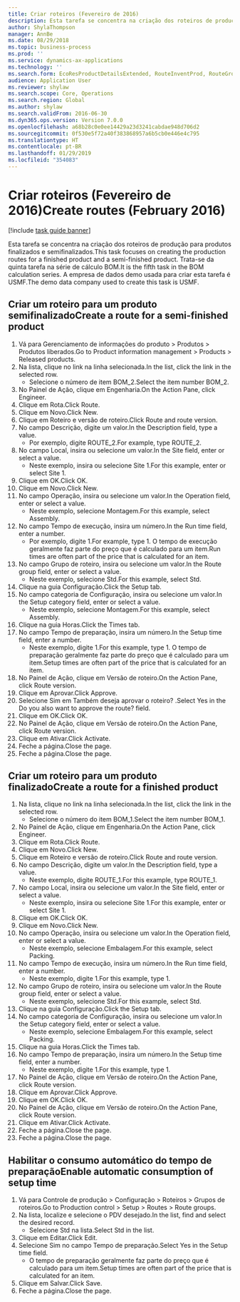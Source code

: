```yaml
---
title: Criar roteiros (Fevereiro de 2016)
description: Esta tarefa se concentra na criação dos roteiros de produção para produtos finalizados e semifinalizados.
author: ShylaThompson
manager: AnnBe
ms.date: 08/29/2018
ms.topic: business-process
ms.prod: ''
ms.service: dynamics-ax-applications
ms.technology: ''
ms.search.form: EcoResProductDetailsExtended, RouteInventProd, RouteGroup
audience: Application User
ms.reviewer: shylaw
ms.search.scope: Core, Operations
ms.search.region: Global
ms.author: shylaw
ms.search.validFrom: 2016-06-30
ms.dyn365.ops.version: Version 7.0.0
ms.openlocfilehash: a68b28c0e0ee14429a23d3241cabdae948d706d2
ms.sourcegitcommit: 0f530e5f72a40f383868957a6b5cb0e446e4c795
ms.translationtype: HT
ms.contentlocale: pt-BR
ms.lasthandoff: 01/29/2019
ms.locfileid: "354083"
---
```

# <a name="create-routes-february-2016"></a><span data-ttu-id="065e8-103">Criar roteiros (Fevereiro de 2016)</span><span class="sxs-lookup"><span data-stu-id="065e8-103">Create routes (February 2016)</span></span>

[!include [task guide banner](../../includes/task-guide-banner.md)]

<span data-ttu-id="065e8-104">Esta tarefa se concentra na criação dos roteiros de produção para produtos finalizados e semifinalizados.</span><span class="sxs-lookup"><span data-stu-id="065e8-104">This task focuses on creating the production routes for a finished product and a semi-finished product.</span></span> <span data-ttu-id="065e8-105">Trata-se da quinta tarefa na série de cálculo BOM.</span><span class="sxs-lookup"><span data-stu-id="065e8-105">It is the fifth task in the BOM calculation series.</span></span> <span data-ttu-id="065e8-106">A empresa de dados demo usada para criar esta tarefa é USMF.</span><span class="sxs-lookup"><span data-stu-id="065e8-106">The demo data company used to create this task is USMF.</span></span>


## <a name="create-a-route-for-a-semi-finished-product"></a><span data-ttu-id="065e8-107">Criar um roteiro para um produto semifinalizado</span><span class="sxs-lookup"><span data-stu-id="065e8-107">Create a route for a semi-finished product</span></span>
1. <span data-ttu-id="065e8-108">Vá para Gerenciamento de informações do produto > Produtos > Produtos liberados.</span><span class="sxs-lookup"><span data-stu-id="065e8-108">Go to Product information management > Products > Released products.</span></span>
2. <span data-ttu-id="065e8-109">Na lista, clique no link na linha selecionada.</span><span class="sxs-lookup"><span data-stu-id="065e8-109">In the list, click the link in the selected row.</span></span>
    * <span data-ttu-id="065e8-110">Selecione o número de item BOM_2.</span><span class="sxs-lookup"><span data-stu-id="065e8-110">Select the item number BOM_2.</span></span>  
3. <span data-ttu-id="065e8-111">No Painel de Ação, clique em Engenharia.</span><span class="sxs-lookup"><span data-stu-id="065e8-111">On the Action Pane, click Engineer.</span></span>
4. <span data-ttu-id="065e8-112">Clique em Rota.</span><span class="sxs-lookup"><span data-stu-id="065e8-112">Click Route.</span></span>
5. <span data-ttu-id="065e8-113">Clique em Novo.</span><span class="sxs-lookup"><span data-stu-id="065e8-113">Click New.</span></span>
6. <span data-ttu-id="065e8-114">Clique em Roteiro e versão de roteiro.</span><span class="sxs-lookup"><span data-stu-id="065e8-114">Click Route and route version.</span></span>
7. <span data-ttu-id="065e8-115">No campo Descrição, digite um valor.</span><span class="sxs-lookup"><span data-stu-id="065e8-115">In the Description field, type a value.</span></span>
    * <span data-ttu-id="065e8-116">Por exemplo, digite ROUTE_2.</span><span class="sxs-lookup"><span data-stu-id="065e8-116">For example, type ROUTE_2.</span></span>  
8. <span data-ttu-id="065e8-117">No campo Local, insira ou selecione um valor.</span><span class="sxs-lookup"><span data-stu-id="065e8-117">In the Site field, enter or select a value.</span></span>
    * <span data-ttu-id="065e8-118">Neste exemplo, insira ou selecione Site 1.</span><span class="sxs-lookup"><span data-stu-id="065e8-118">For this example, enter or select Site 1.</span></span>  
9. <span data-ttu-id="065e8-119">Clique em OK.</span><span class="sxs-lookup"><span data-stu-id="065e8-119">Click OK.</span></span>
10. <span data-ttu-id="065e8-120">Clique em Novo.</span><span class="sxs-lookup"><span data-stu-id="065e8-120">Click New.</span></span>
11. <span data-ttu-id="065e8-121">No campo Operação, insira ou selecione um valor.</span><span class="sxs-lookup"><span data-stu-id="065e8-121">In the Operation field, enter or select a value.</span></span>
    * <span data-ttu-id="065e8-122">Neste exemplo, selecione Montagem.</span><span class="sxs-lookup"><span data-stu-id="065e8-122">For this example, select Assembly.</span></span>  
12. <span data-ttu-id="065e8-123">No campo Tempo de execução, insira um número.</span><span class="sxs-lookup"><span data-stu-id="065e8-123">In the Run time field, enter a number.</span></span>
    * <span data-ttu-id="065e8-124">Por exemplo, digite 1.</span><span class="sxs-lookup"><span data-stu-id="065e8-124">For example, type 1.</span></span> <span data-ttu-id="065e8-125">O tempo de execução geralmente faz parte do preço que é calculado para um item.</span><span class="sxs-lookup"><span data-stu-id="065e8-125">Run times are often part of the price that is calculated for an item.</span></span>  
13. <span data-ttu-id="065e8-126">No campo Grupo de roteiro, insira ou selecione um valor.</span><span class="sxs-lookup"><span data-stu-id="065e8-126">In the Route group field, enter or select a value.</span></span>
    * <span data-ttu-id="065e8-127">Neste exemplo, selecione Std.</span><span class="sxs-lookup"><span data-stu-id="065e8-127">For this example, select Std.</span></span>  
14. <span data-ttu-id="065e8-128">Clique na guia Configuração.</span><span class="sxs-lookup"><span data-stu-id="065e8-128">Click the Setup tab.</span></span>
15. <span data-ttu-id="065e8-129">No campo categoria de Configuração, insira ou selecione um valor.</span><span class="sxs-lookup"><span data-stu-id="065e8-129">In the Setup category field, enter or select a value.</span></span>
    * <span data-ttu-id="065e8-130">Neste exemplo, selecione Montagem.</span><span class="sxs-lookup"><span data-stu-id="065e8-130">For this example, select Assembly.</span></span>  
16. <span data-ttu-id="065e8-131">Clique na guia Horas.</span><span class="sxs-lookup"><span data-stu-id="065e8-131">Click the Times tab.</span></span>
17. <span data-ttu-id="065e8-132">No campo Tempo de preparação, insira um número.</span><span class="sxs-lookup"><span data-stu-id="065e8-132">In the Setup time field, enter a number.</span></span>
    * <span data-ttu-id="065e8-133">Neste exemplo, digite 1.</span><span class="sxs-lookup"><span data-stu-id="065e8-133">For this example, type 1.</span></span> <span data-ttu-id="065e8-134">O tempo de preparação geralmente faz parte do preço que é calculado para um item.</span><span class="sxs-lookup"><span data-stu-id="065e8-134">Setup times are often part of the price that is calculated for an item.</span></span>  
18. <span data-ttu-id="065e8-135">No Painel de Ação, clique em Versão de roteiro.</span><span class="sxs-lookup"><span data-stu-id="065e8-135">On the Action Pane, click Route version.</span></span>
19. <span data-ttu-id="065e8-136">Clique em Aprovar.</span><span class="sxs-lookup"><span data-stu-id="065e8-136">Click Approve.</span></span>
20. <span data-ttu-id="065e8-137">Selecione Sim em Também deseja aprovar o roteiro? .</span><span class="sxs-lookup"><span data-stu-id="065e8-137">Select Yes in the Do you also want to approve the route? field.</span></span>
21. <span data-ttu-id="065e8-138">Clique em OK.</span><span class="sxs-lookup"><span data-stu-id="065e8-138">Click OK.</span></span>
22. <span data-ttu-id="065e8-139">No Painel de Ação, clique em Versão de roteiro.</span><span class="sxs-lookup"><span data-stu-id="065e8-139">On the Action Pane, click Route version.</span></span>
23. <span data-ttu-id="065e8-140">Clique em Ativar.</span><span class="sxs-lookup"><span data-stu-id="065e8-140">Click Activate.</span></span>
24. <span data-ttu-id="065e8-141">Feche a página.</span><span class="sxs-lookup"><span data-stu-id="065e8-141">Close the page.</span></span>
25. <span data-ttu-id="065e8-142">Feche a página.</span><span class="sxs-lookup"><span data-stu-id="065e8-142">Close the page.</span></span>

## <a name="create-a-route-for-a-finished-product"></a><span data-ttu-id="065e8-143">Criar um roteiro para um produto finalizado</span><span class="sxs-lookup"><span data-stu-id="065e8-143">Create a route for a finished product</span></span>
1. <span data-ttu-id="065e8-144">Na lista, clique no link na linha selecionada.</span><span class="sxs-lookup"><span data-stu-id="065e8-144">In the list, click the link in the selected row.</span></span>
    * <span data-ttu-id="065e8-145">Selecione o número do item BOM_1.</span><span class="sxs-lookup"><span data-stu-id="065e8-145">Select the item number BOM_1.</span></span>  
2. <span data-ttu-id="065e8-146">No Painel de Ação, clique em Engenharia.</span><span class="sxs-lookup"><span data-stu-id="065e8-146">On the Action Pane, click Engineer.</span></span>
3. <span data-ttu-id="065e8-147">Clique em Rota.</span><span class="sxs-lookup"><span data-stu-id="065e8-147">Click Route.</span></span>
4. <span data-ttu-id="065e8-148">Clique em Novo.</span><span class="sxs-lookup"><span data-stu-id="065e8-148">Click New.</span></span>
5. <span data-ttu-id="065e8-149">Clique em Roteiro e versão de roteiro.</span><span class="sxs-lookup"><span data-stu-id="065e8-149">Click Route and route version.</span></span>
6. <span data-ttu-id="065e8-150">No campo Descrição, digite um valor.</span><span class="sxs-lookup"><span data-stu-id="065e8-150">In the Description field, type a value.</span></span>
    * <span data-ttu-id="065e8-151">Neste exemplo, digite ROUTE_1.</span><span class="sxs-lookup"><span data-stu-id="065e8-151">For this example, type ROUTE_1.</span></span>  
7. <span data-ttu-id="065e8-152">No campo Local, insira ou selecione um valor.</span><span class="sxs-lookup"><span data-stu-id="065e8-152">In the Site field, enter or select a value.</span></span>
    * <span data-ttu-id="065e8-153">Neste exemplo, insira ou selecione Site 1.</span><span class="sxs-lookup"><span data-stu-id="065e8-153">For this example, enter or select Site 1.</span></span>  
8. <span data-ttu-id="065e8-154">Clique em OK.</span><span class="sxs-lookup"><span data-stu-id="065e8-154">Click OK.</span></span>
9. <span data-ttu-id="065e8-155">Clique em Novo.</span><span class="sxs-lookup"><span data-stu-id="065e8-155">Click New.</span></span>
10. <span data-ttu-id="065e8-156">No campo Operação, insira ou selecione um valor.</span><span class="sxs-lookup"><span data-stu-id="065e8-156">In the Operation field, enter or select a value.</span></span>
    * <span data-ttu-id="065e8-157">Neste exemplo, selecione Embalagem.</span><span class="sxs-lookup"><span data-stu-id="065e8-157">For this example, select Packing.</span></span>  
11. <span data-ttu-id="065e8-158">No campo Tempo de execução, insira um número.</span><span class="sxs-lookup"><span data-stu-id="065e8-158">In the Run time field, enter a number.</span></span>
    * <span data-ttu-id="065e8-159">Neste exemplo, digite 1.</span><span class="sxs-lookup"><span data-stu-id="065e8-159">For this example, type 1.</span></span>  
12. <span data-ttu-id="065e8-160">No campo Grupo de roteiro, insira ou selecione um valor.</span><span class="sxs-lookup"><span data-stu-id="065e8-160">In the Route group field, enter or select a value.</span></span>
    * <span data-ttu-id="065e8-161">Neste exemplo, selecione Std.</span><span class="sxs-lookup"><span data-stu-id="065e8-161">For this example, select Std.</span></span>  
13. <span data-ttu-id="065e8-162">Clique na guia Configuração.</span><span class="sxs-lookup"><span data-stu-id="065e8-162">Click the Setup tab.</span></span>
14. <span data-ttu-id="065e8-163">No campo categoria de Configuração, insira ou selecione um valor.</span><span class="sxs-lookup"><span data-stu-id="065e8-163">In the Setup category field, enter or select a value.</span></span>
    * <span data-ttu-id="065e8-164">Neste exemplo, selecione Embalagem.</span><span class="sxs-lookup"><span data-stu-id="065e8-164">For this example, select Packing.</span></span>  
15. <span data-ttu-id="065e8-165">Clique na guia Horas.</span><span class="sxs-lookup"><span data-stu-id="065e8-165">Click the Times tab.</span></span>
16. <span data-ttu-id="065e8-166">No campo Tempo de preparação, insira um número.</span><span class="sxs-lookup"><span data-stu-id="065e8-166">In the Setup time field, enter a number.</span></span>
    * <span data-ttu-id="065e8-167">Neste exemplo, digite 1.</span><span class="sxs-lookup"><span data-stu-id="065e8-167">For this example, type 1.</span></span>  
17. <span data-ttu-id="065e8-168">No Painel de Ação, clique em Versão de roteiro.</span><span class="sxs-lookup"><span data-stu-id="065e8-168">On the Action Pane, click Route version.</span></span>
18. <span data-ttu-id="065e8-169">Clique em Aprovar.</span><span class="sxs-lookup"><span data-stu-id="065e8-169">Click Approve.</span></span>
19. <span data-ttu-id="065e8-170">Clique em OK.</span><span class="sxs-lookup"><span data-stu-id="065e8-170">Click OK.</span></span>
20. <span data-ttu-id="065e8-171">No Painel de Ação, clique em Versão de roteiro.</span><span class="sxs-lookup"><span data-stu-id="065e8-171">On the Action Pane, click Route version.</span></span>
21. <span data-ttu-id="065e8-172">Clique em Ativar.</span><span class="sxs-lookup"><span data-stu-id="065e8-172">Click Activate.</span></span>
22. <span data-ttu-id="065e8-173">Feche a página.</span><span class="sxs-lookup"><span data-stu-id="065e8-173">Close the page.</span></span>
23. <span data-ttu-id="065e8-174">Feche a página.</span><span class="sxs-lookup"><span data-stu-id="065e8-174">Close the page.</span></span>

## <a name="enable-automatic-consumption-of-setup-time"></a><span data-ttu-id="065e8-175">Habilitar o consumo automático do tempo de preparação</span><span class="sxs-lookup"><span data-stu-id="065e8-175">Enable automatic consumption of setup time</span></span>
1. <span data-ttu-id="065e8-176">Vá para Controle de produção > Configuração > Roteiros > Grupos de roteiros.</span><span class="sxs-lookup"><span data-stu-id="065e8-176">Go to Production control > Setup > Routes > Route groups.</span></span>
2. <span data-ttu-id="065e8-177">Na lista, localize e selecione o PDV desejado.</span><span class="sxs-lookup"><span data-stu-id="065e8-177">In the list, find and select the desired record.</span></span>
    * <span data-ttu-id="065e8-178">Selecione Std na lista.</span><span class="sxs-lookup"><span data-stu-id="065e8-178">Select Std in the list.</span></span>  
3. <span data-ttu-id="065e8-179">Clique em Editar.</span><span class="sxs-lookup"><span data-stu-id="065e8-179">Click Edit.</span></span>
4. <span data-ttu-id="065e8-180">Selecione Sim no campo Tempo de preparação.</span><span class="sxs-lookup"><span data-stu-id="065e8-180">Select Yes in the Setup time field.</span></span>
    * <span data-ttu-id="065e8-181">O tempo de preparação geralmente faz parte do preço que é calculado para um item.</span><span class="sxs-lookup"><span data-stu-id="065e8-181">Setup times are often part of the price that is calculated for an item.</span></span>  
5. <span data-ttu-id="065e8-182">Clique em Salvar.</span><span class="sxs-lookup"><span data-stu-id="065e8-182">Click Save.</span></span>
6. <span data-ttu-id="065e8-183">Feche a página.</span><span class="sxs-lookup"><span data-stu-id="065e8-183">Close the page.</span></span>

